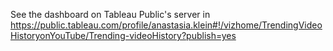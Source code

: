See the dashboard on Tableau Public's server in https://public.tableau.com/profile/anastasia.klein#!/vizhome/TrendingVideoHistoryonYouTube/Trending-videoHistory?publish=yes
